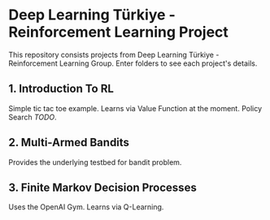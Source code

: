 # Deep Learning Türkiye - Reinforcement Learning Project

This repository consists projects from Deep Learning Türkiye - Reinforcement Learning Group. Enter folders to see each project's details.

## 1. Introduction To RL
Simple tic tac toe example. Learns via Value Function at the moment. Policy Search *TODO*. 

## 2. Multi-Armed Bandits
Provides the underlying testbed for bandit problem.

## 3. Finite Markov Decision Processes
Uses the OpenAI Gym. Learns via Q-Learning.
